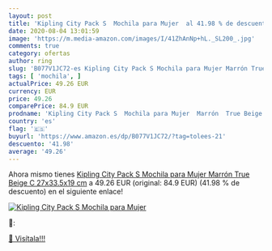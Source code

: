 ```yaml
---
layout: post
title: 'Kipling City Pack S  Mochila para Mujer  al 41.98 % de descuento'
date: 2020-08-04 13:01:59
image: 'https://m.media-amazon.com/images/I/41ZhAnNp+hL._SL200_.jpg'
comments: true
category: ofertas
author: ring
slug: 'B077V1JC72-es Kipling City Pack S Mochila para Mujer Marrón True Beige C...'
tags: [ 'mochila', ]
actualPrice: 49.26 EUR
currency: EUR
price: 49.26
comparePrice: 84.9 EUR
prodname: 'Kipling City Pack S  Mochila para Mujer  Marrón  True Beige C   27x33.5x19 cm'
country: 'es'
flag: '🇪🇸'
buyurl: 'https://www.amazon.es/dp/B077V1JC72/?tag=tolees-21'
descuento: '41.98'
average: '49.26'
---
```


Ahora mismo tienes [Kipling City Pack S  Mochila para Mujer  Marrón  True Beige C   27x33.5x19 cm](https://www.amazon.es/dp/B077V1JC72/?tag=tolees-21) a 49.26 EUR (original: 84.9 EUR) (41.98 %  de descuento) en el siguiente enlace!

[![Kipling City Pack S  Mochila para Mujer ](https://m.media-amazon.com/images/I/41ZhAnNp+hL._SL200_.jpg)](https://www.amazon.es/dp/B077V1JC72/?tag=tolees-21)

🔎:


[🛒 Visítala!!!](https://www.amazon.es/dp/B077V1JC72/?tag=tolees-21)
